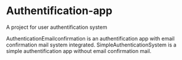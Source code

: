 # Authentification-app
A project for user authentification system

AuthenticationEmailconfirmation is an authentification app with email confirmation mail system integrated.
SimpleAuthenticationSystem is a simple authentification app without email confirmation mail.
